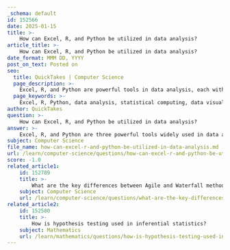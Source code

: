 ```yaml
---
_schema: default
id: 152566
date: 2025-01-15
title: >-
    How can Excel, R, and Python be utilized in data analysis?
article_title: >-
    How can Excel, R, and Python be utilized in data analysis?
date_format: MMM DD, YYYY
post_on_text: Posted on
seo:
  title: QuickTakes | Computer Science
  page_description: >-
    Excel, R, and Python are powerful tools in data analysis, each with distinct strengths. Excel is user-friendly for beginners, R is focused on statistical computing and visualization, while Python offers extensive libraries for complex data analysis and machine learning.
  page_keywords: >-
    Excel, R, Python, data analysis, statistical computing, data visualization, data manipulation, machine learning, libraries, tools, Pivot Tables, ggplot2, Pandas, NumPy, Scikit-learn, user-friendly, programming languages
author: QuickTakes
question: >-
    How can Excel, R, and Python be utilized in data analysis?
answer: >-
    Excel, R, and Python are three powerful tools widely used in data analysis, each with its unique strengths and capabilities. Here's how each can be utilized effectively:\n\n### Excel\nExcel is a user-friendly tool that is particularly suitable for beginners and those who need to perform quick analyses without extensive programming knowledge. Key features include:\n\n1. **Pivot Tables and Pivot Charts**: These allow users to summarize large datasets efficiently, enabling calculations like counts, averages, and sums based on selected data fields. Pivot charts provide a visual representation of this summarized data.\n\n2. **Data Cleaning Tools**: Excel includes features such as "Remove Duplicates" and conditional formatting, which help in cleaning and highlighting key data points, ensuring data integrity before analysis.\n\n3. **Statistical Functions**: Excel offers a variety of built-in statistical functions that facilitate descriptive and inferential statistics, such as mean, median, standard deviation, and regression analysis.\n\n4. **Visualization**: Users can create various types of charts and graphs to visualize data trends and patterns, making it easier to interpret results.\n\n5. **Ease of Use**: With its familiar interface, Excel is accessible for users who may not have a technical background, making it a popular choice for data analysis tasks.\n\n### R\nR is a programming language specifically designed for statistical computing and graphics, making it a powerful tool for data analysis. Its capabilities include:\n\n1. **Comprehensive Statistical Packages**: R has a rich ecosystem of packages (e.g., `ggplot2` for visualization, `dplyr` for data manipulation, and `tidyr` for data tidying) that facilitate complex statistical analyses and data visualization.\n\n2. **Data Manipulation**: R's data frames and various functions allow for efficient data manipulation, cleaning, and transformation, which are essential steps in the data analysis process.\n\n3. **Advanced Statistical Techniques**: R supports a wide range of statistical methods, including linear and nonlinear modeling, time-series analysis, and clustering, making it suitable for in-depth data analysis.\n\n4. **Visualization**: R excels in data visualization, with packages like `ggplot2` enabling users to create high-quality, customizable plots and charts.\n\n5. **Community and Resources**: R has a strong community that contributes to its development, providing extensive resources, tutorials, and forums for support.\n\n### Python\nPython is a versatile programming language that has gained immense popularity in the data science community due to its simplicity and the richness of its libraries. Key features include:\n\n1. **Rich Libraries for Data Analysis**:\n   - **Pandas**: Essential for data manipulation and analysis, providing data structures like DataFrames that simplify handling structured data.\n   - **NumPy**: Supports large, multi-dimensional arrays and matrices, along with mathematical functions for numerical computing.\n   - **Scikit-learn**: Offers tools for data mining and machine learning, including classification, regression, and clustering algorithms.\n   - **Matplotlib and Seaborn**: Libraries for data visualization that allow users to create static, animated, and interactive visualizations.\n\n2. **Machine Learning and Deep Learning**: Python supports advanced machine learning and deep learning applications through libraries like TensorFlow and Keras, enabling the development of predictive models.\n\n3. **Extensive Community Support**: Python has a large and active community that contributes to its continuous development, providing a wealth of resources, tutorials, and forums for data scientists.\n\n4. **Integration Capabilities**: Python can easily integrate with other technologies and databases, making it suitable for big data applications and cloud computing.\n\n### Conclusion\nIn summary, Excel is ideal for quick, straightforward analyses and is user-friendly for non-technical users. R is powerful for statistical analysis and visualization, making it suitable for researchers and statisticians. Python, with its extensive libraries and versatility, is favored for complex data analysis, machine learning, and integration with other technologies. Each tool has its strengths, and the choice often depends on the specific requirements of the analysis and the user's expertise.
subject: Computer Science
file_name: how-can-excel-r-and-python-be-utilized-in-data-analysis.md
url: /learn/computer-science/questions/how-can-excel-r-and-python-be-utilized-in-data-analysis
score: -1.0
related_article1:
    id: 152789
    title: >-
        What are the key differences between Agile and Waterfall methodologies in software development?
    subject: Computer Science
    url: /learn/computer-science/questions/what-are-the-key-differences-between-agile-and-waterfall-methodologies-in-software-development
related_article2:
    id: 152580
    title: >-
        How is hypothesis testing used in inferential statistics?
    subject: Mathematics
    url: /learn/mathematics/questions/how-is-hypothesis-testing-used-in-inferential-statistics
---
```


&nbsp;